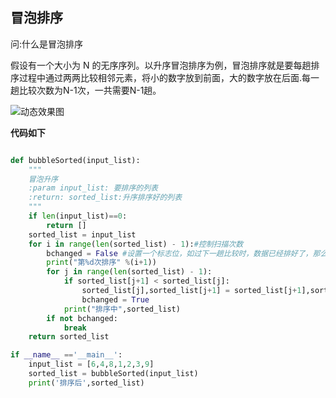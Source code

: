 ## 冒泡排序
问:什么是冒泡排序

假设有一个大小为 N 的无序序列。以升序冒泡排序为例，冒泡排序就是要每趟排序过程中通过两两比较相邻元素，将小的数字放到前面，大的数字放在后面.每一趟比较次数为N-1次，一共需要N-1趟。

![动态效果图](http://cuijiahua.com/wp-content/uploads/2017/12/algorithm_1_0.gif)

**代码如下**
```python

def bubbleSorted(input_list):
	"""
	冒泡升序
	:param input_list: 要排序的列表
	:return: sorted_list:升序排序好的列表
	"""
	if len(input_list)==0:
		return []
	sorted_list = input_list
	for i in range(len(sorted_list) - 1):#控制扫描次数
		bchanged = False #设置一个标志位，如过下一趟比较时，数据已经排好了，那么此时就结束排序
		print("第%d次排序" %(i+1))
		for j in range(len(sorted_list) - 1):
			if sorted_list[j+1] < sorted_list[j]:
				sorted_list[j],sorted_list[j+1] = sorted_list[j+1],sorted_list[j]
				bchanged = True
			print("排序中",sorted_list)
		if not bchanged:
			break
	return sorted_list

if __name__ =='__main__':
	input_list = [6,4,8,1,2,3,9]
	sorted_list = bubbleSorted(input_list)
	print('排序后',sorted_list)

```

